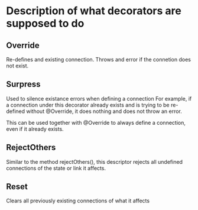 # Description of what decorators are supposed to do

## Override
Re-defines and existing connection.
Throws and error if the connetion does not exist.

## Surpress
Used to silence existance errors when defining a connection
For example, if a connection under this decorator already exists and is trying to be re-defined without @Override, it does nothing and does not throw an error.

This can be used together with @Override to always define a connection, even if it already exists.

## RejectOthers
Similar to the method rejectOthers(), this descriptor rejects all undefined connections of the state or link it affects.

## Reset
Clears all previously existing connections of what it affects

